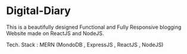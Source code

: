 # Digital-Diary

This is a beautifully designed Functional and Fully Responsive blogging Website made on ReactJS and NodeJS.

Tech. Stack : MERN (MondoDB , ExpressJS , ReactJS , NodeJS)
